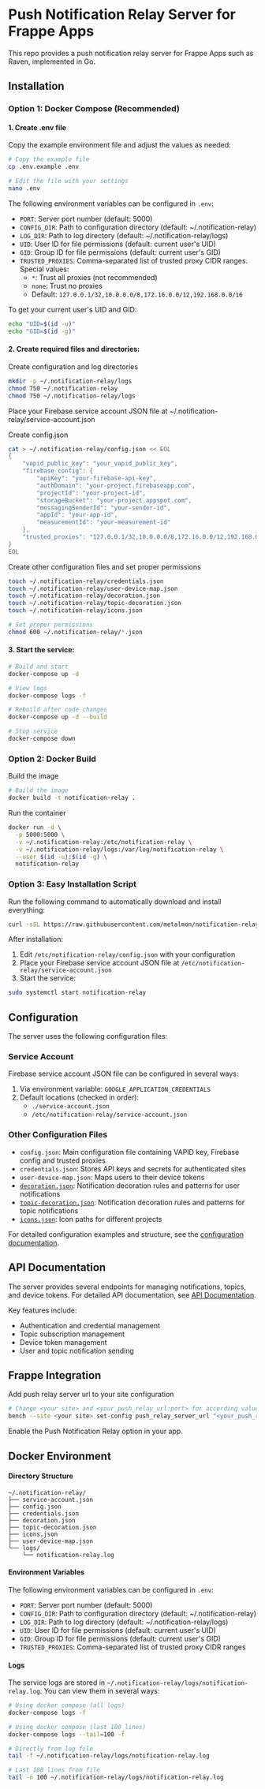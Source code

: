 # Push Notification Relay Server for Frappe Apps
This repo provides a push notification relay server for Frappe Apps such as Raven, implemented in Go.

## Installation

### Option 1: Docker Compose (Recommended)
#### 1. Create .env file
Copy the example environment file and adjust the values as needed:
```bash
# Copy the example file
cp .env.example .env

# Edit the file with your settings
nano .env
```

The following environment variables can be configured in `.env`:
- `PORT`: Server port number (default: 5000)
- `CONFIG_DIR`: Path to configuration directory (default: ~/.notification-relay)
- `LOG_DIR`: Path to log directory (default: ~/.notification-relay/logs)
- `UID`: User ID for file permissions (default: current user's UID)
- `GID`: Group ID for file permissions (default: current user's GID)
- `TRUSTED_PROXIES`: Comma-separated list of trusted proxy CIDR ranges. Special values:
  - `*`: Trust all proxies (not recommended)
  - `none`: Trust no proxies
  - Default: `127.0.0.1/32,10.0.0.0/8,172.16.0.0/12,192.168.0.0/16`

To get your current user's UID and GID:
```bash
echo "UID=$(id -u)"
echo "GID=$(id -g)"
```


#### 2. Create required files and directories:

Create configuration and log directories
```bash
mkdir -p ~/.notification-relay/logs
chmod 750 ~/.notification-relay
chmod 750 ~/.notification-relay/logs
```

Place your Firebase service account JSON file at ~/.notification-relay/service-account.json

Create config.json
```bash
cat > ~/.notification-relay/config.json << EOL
{
    "vapid_public_key": "your_vapid_public_key",
    "firebase_config": {
        "apiKey": "your-firebase-api-key",
        "authDomain": "your-project.firebaseapp.com",
        "projectId": "your-project-id",
        "storageBucket": "your-project.appspot.com",
        "messagingSenderId": "your-sender-id",
        "appId": "your-app-id",
        "measurementId": "your-measurement-id"
    },
    "trusted_proxies": "127.0.0.1/32,10.0.0.0/8,172.16.0.0/12,192.168.0.0/16"
}
EOL
```

Create other configuration files and set proper permissions
```bash
touch ~/.notification-relay/credentials.json
touch ~/.notification-relay/user-device-map.json
touch ~/.notification-relay/decoration.json
touch ~/.notification-relay/topic-decoration.json
touch ~/.notification-relay/icons.json

# Set proper permissions
chmod 600 ~/.notification-relay/*.json
```

#### 3. Start the service:
```bash
# Build and start
docker-compose up -d
```
```bash
# View logs
docker-compose logs -f
```
```bash
# Rebuild after code changes
docker-compose up -d --build
```
```bash
# Stop service
docker-compose down
```

### Option 2: Docker Build
Build the image
```bash
# Build the image
docker build -t notification-relay .
```

Run the container
```bash
docker run -d \
  -p 5000:5000 \
  -v ~/.notification-relay:/etc/notification-relay \
  -v ~/.notification-relay/logs:/var/log/notification-relay \
  --user $(id -u):$(id -g) \
  notification-relay
```

### Option 3: Easy Installation Script
Run the following command to automatically download and install everything:
```bash
curl -sSL https://raw.githubusercontent.com/metalmon/notification-relay/main/install.sh | sudo bash
```

After installation:
1. Edit `/etc/notification-relay/config.json` with your configuration
2. Place your Firebase service account JSON file at `/etc/notification-relay/service-account.json`
3. Start the service:
```bash
sudo systemctl start notification-relay
```

## Configuration
The server uses the following configuration files:

### Service Account
Firebase service account JSON file can be configured in several ways:
1. Via environment variable: `GOOGLE_APPLICATION_CREDENTIALS`
2. Default locations (checked in order):
   - `./service-account.json`
   - `/etc/notification-relay/service-account.json`

### Other Configuration Files
- `config.json`: Main configuration file containing VAPID key, Firebase config and trusted proxies
- `credentials.json`: Stores API keys and secrets for authenticated sites
- `user-device-map.json`: Maps users to their device tokens
- [`decoration.json`](docs/decoration.md): Notification decoration rules and patterns for user notifications
- [`topic-decoration.json`](docs/decoration.md): Notification decoration rules and patterns for topic notifications
- [`icons.json`](docs/icons.md): Icon paths for different projects

For detailed configuration examples and structure, see the [configuration documentation](docs/configuration.md).

## API Documentation

The server provides several endpoints for managing notifications, topics, and device tokens. For detailed API documentation, see [API Documentation](docs/api.md).

Key features include:
- Authentication and credential management
- Topic subscription management
- Device token management
- User and topic notification sending

## Frappe Integration
Add push relay server url to your site configuration
```bash
# Change <your site> and <your_push_relay_url:port> for according values
bench --site <your site> set-config push_relay_server_url "<your_push_relay_url:port>"
```
Enable the Push Notification Relay option in your app.

## Docker Environment

#### Directory Structure
```
~/.notification-relay/
├── service-account.json
├── config.json
├── credentials.json
├── decoration.json
├── topic-decoration.json
├── icons.json
├── user-device-map.json
└── logs/
    └── notification-relay.log
```

#### Environment Variables

The following environment variables can be configured in `.env`:
- `PORT`: Server port number (default: 5000)
- `CONFIG_DIR`: Path to configuration directory (default: ~/.notification-relay)
- `LOG_DIR`: Path to log directory (default: ~/.notification-relay/logs)
- `UID`: User ID for file permissions (default: current user's UID)
- `GID`: Group ID for file permissions (default: current user's GID)
- `TRUSTED_PROXIES`: Comma-separated list of trusted proxy CIDR ranges

#### Logs

The service logs are stored in `~/.notification-relay/logs/notification-relay.log`. You can view them in several ways:

```bash
# Using docker compose (all logs)
docker-compose logs -f
```
```bash
# Using docker compose (last 100 lines)
docker-compose logs --tail=100 -f
```
```bash
# Directly from log file
tail -f ~/.notification-relay/logs/notification-relay.log
```
```bash
# Last 100 lines from file
tail -n 100 ~/.notification-relay/logs/notification-relay.log
```


